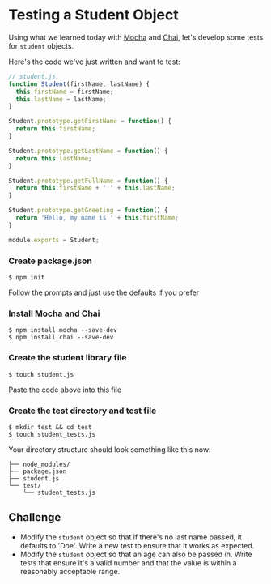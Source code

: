 # Testing a Student Object

Using what we learned today with [Mocha](https://mochajs.org/) and [Chai](http://chaijs.com/), let's develop some tests for `student` objects. 

Here's the code we've just written and want to test: 

```js
// student.js
function Student(firstName, lastName) {
  this.firstName = firstName;
  this.lastName = lastName;
}

Student.prototype.getFirstName = function() {
  return this.firstName;
}

Student.prototype.getLastName = function() {
  return this.lastName;
}

Student.prototype.getFullName = function() {
  return this.firstName + ' ' + this.lastName;
}

Student.prototype.getGreeting = function() {
  return 'Hello, my name is ' + this.firstName;
}

module.exports = Student;
```

### Create package.json 

```
$ npm init
```

Follow the prompts and just use the defaults if you prefer

### Install Mocha and Chai

```
$ npm install mocha --save-dev
$ npm install chai --save-dev
```

### Create the student library file

```
$ touch student.js
```

Paste the code above into this file

### Create the test directory and test file

```
$ mkdir test && cd test
$ touch student_tests.js
```

Your directory structure should look something like this now:

```
├── node_modules/
├── package.json
├── student.js
└── test/
    └── student_tests.js
```

## Challenge 

- Modify the `student` object so that if there's no last name passed, it defaults to 'Doe'. Write a new test to ensure that it works as expected.
- Modify the `student` object so that an age can also be passed in. Write tests that ensure it's a valid number and that the value is within a reasonably acceptable range.
